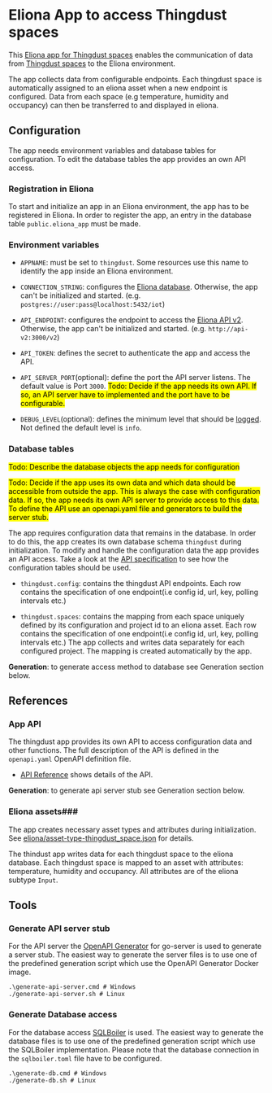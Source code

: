 # Eliona App to access Thingdust spaces
This [Eliona app for Thingdust spaces](https://github.com/eliona-smart-building-assistant/thingdust-app) enables the communication of data from [Thingdust spaces](https://thingdust.com/) to the Eliona environment.

The app collects data from configurable endpoints. Each thingdust space is automatically assigned to an eliona asset when a new endpoint is configured. Data from each space (e.g temperature, humidity and occupancy) can then be transferred to and displayed in eliona.


## Configuration

The app needs environment variables and database tables for configuration. To edit the database tables the app provides an own API access.


### Registration in Eliona ###

To start and initialize an app in an Eliona environment, the app has to be registered in Eliona. In order to register the app, an entry in the database table `public.eliona_app` must be made.


### Environment variables

- `APPNAME`: must be set to `thingdust`. Some resources use this name to identify the app inside an Eliona environment.

- `CONNECTION_STRING`: configures the [Eliona database](https://github.com/eliona-smart-building-assistant/go-eliona/tree/main/db). Otherwise, the app can't be initialized and started. (e.g. `postgres://user:pass@localhost:5432/iot`)

- `API_ENDPOINT`:  configures the endpoint to access the [Eliona API v2](https://github.com/eliona-smart-building-assistant/eliona-api). Otherwise, the app can't be initialized and started. (e.g. `http://api-v2:3000/v2`)

- `API_TOKEN`: defines the secret to authenticate the app and access the API. 

- `API_SERVER_PORT`(optional): define the port the API server listens. The default value is Port `3000`. <mark>Todo: Decide if the app needs its own API. If so, an API server have to implemented and the port have to be configurable.</mark>

- `DEBUG_LEVEL`(optional): defines the minimum level that should be [logged](https://github.com/eliona-smart-building-assistant/go-utils/tree/develop/log). Not defined the default level is `info`.

### Database tables ###

<mark>Todo: Describe the database objects the app needs for configuration</mark>

<mark>Todo: Decide if the app uses its own data and which data should be accessible from outside the app. This is always the case with configuration data. If so, the app needs its own API server to provide access to this data. To define the API use an openapi.yaml file and generators to build the server stub.</mark>

The app requires configuration data that remains in the database. In order to do this, the app creates its own database schema `thingdust` during initialization. To modify and handle the configuration data the app provides an API access. Take a look at the [API specification](https://github.com/eliona-smart-building-assistant/thingdust-app/blob/develop/openapi.yaml) to see how the configuration tables should be used.

- `thingdust.config`: contains the thingdust API endpoints. Each row contains the specification of one endpoint(i.e config id, url, key, polling intervals etc.)

- `thingdust.spaces`: contains the mapping from each space uniquely defined by its configuration and project id to an eliona asset. Each row contains the specification of one endpoint(i.e config id, url, key, polling intervals etc.) The app collects and writes data separately for each configured project. The mapping is created automatically by the app.


**Generation**: to generate access method to database see Generation section below.


## References

### App API ###

The thingdust app provides its own API to access configuration data and other functions. The full description of the API is defined in the `openapi.yaml` OpenAPI definition file.

- [API Reference](https://github.com/eliona-smart-building-assistant/thingdust-app/blob/develop/openapi.yaml) shows details of the API.

**Generation**: to generate api server stub see Generation section below.


### Eliona assets###

The app creates necessary asset types and attributes during initialization. See [eliona/asset-type-thingdust_space.json](eliona/asset-type-thingdust_space.json) for details.

The thindust app writes data for each thingdust space to the eliona database. Each thingdust space is mapped to an asset with attributes: temperature, humidity and occupancy. All attributes are of the eliona subtype `Input`.


## Tools

### Generate API server stub ###

For the API server the [OpenAPI Generator](https://openapi-generator.tech/docs/generators/openapi-yaml) for go-server is used to generate a server stub. The easiest way to generate the server files is to use one of the predefined generation script which use the OpenAPI Generator Docker image.

```
.\generate-api-server.cmd # Windows
./generate-api-server.sh # Linux
```

### Generate Database access ###

For the database access [SQLBoiler](https://github.com/volatiletech/sqlboiler) is used. The easiest way to generate the database files is to use one of the predefined generation script which use the SQLBoiler implementation. Please note that the database connection in the `sqlboiler.toml` file have to be configured.

```
.\generate-db.cmd # Windows
./generate-db.sh # Linux
```

